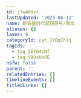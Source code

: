 ```yaml
---
id: j7w469vz
lastUpdated: '2025-06-13'
name: 新石器时代契刻符号/陶文
aliases: []
layer: 6
categoryId: cat_1YBqIhJq
tagIds:
  - tag_5EYO4zNf
  - tag_VAOxUoOE
nsfw: false
parent: ''
relatedEntries: []
timelineEvents: []
titledLinks: []
---
```



